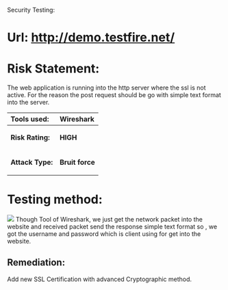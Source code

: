  Security Testing:
# Url: <http://demo.testfire.net/>
# Risk Statement:
The web application  is running into the http server where the ssl is not active. For the reason the post   request should be go with simple text format into the server.  


|**Tools used:**|Wireshark |
| :- | :- |
|<p>**Risk Rating:**  </p><p></p>|<p>**HIGH** </p><p></p>|
|<p>**Attack Type:**</p><p></p>|<p>**Bruit force** </p><p></p>|

# **Testing  method:** 
![](Aspose.Words.d33b99ae-7948-4cb5-8bde-6419b985d85d.001.png)            Though Tool of Wireshark, we just get the network packet into the website and  received packet send the response simple text format so , we got the username and password which is client using for get into the website. 




##
##  
##







## Remediation:
Add new  SSL Certification with advanced Cryptographic method. 

